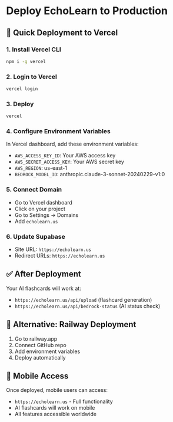 # Deploy EchoLearn to Production

## 🚀 Quick Deployment to Vercel

### 1. Install Vercel CLI
```bash
npm i -g vercel
```

### 2. Login to Vercel
```bash
vercel login
```

### 3. Deploy
```bash
vercel
```

### 4. Configure Environment Variables
In Vercel dashboard, add these environment variables:

- `AWS_ACCESS_KEY_ID`: Your AWS access key
- `AWS_SECRET_ACCESS_KEY`: Your AWS secret key  
- `AWS_REGION`: us-east-1
- `BEDROCK_MODEL_ID`: anthropic.claude-3-sonnet-20240229-v1:0

### 5. Connect Domain
- Go to Vercel dashboard
- Click on your project
- Go to Settings → Domains
- Add `echolearn.us`

### 6. Update Supabase
- Site URL: `https://echolearn.us`
- Redirect URLs: `https://echolearn.us`

## ✅ After Deployment

Your AI flashcards will work at:
- `https://echolearn.us/api/upload` (flashcard generation)
- `https://echolearn.us/api/bedrock-status` (AI status check)

## 🔧 Alternative: Railway Deployment

1. Go to railway.app
2. Connect GitHub repo
3. Add environment variables
4. Deploy automatically

## 📱 Mobile Access

Once deployed, mobile users can access:
- `https://echolearn.us` - Full functionality
- AI flashcards will work on mobile
- All features accessible worldwide
